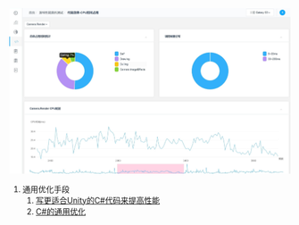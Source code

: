![优化](./laptop.jpg)





1. 通用优化手段
   1. [写更适合Unity的C#代码来提高性能](./CSharp_in_Unity_for_fast/CSharpForUnity.md "")
   2. [C#的通用优化](./CSharp_generic_issues.md "")

